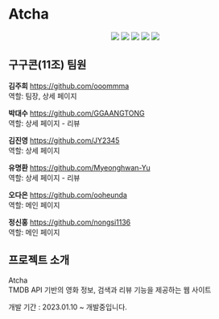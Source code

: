 # Atcha

<div align="center">
<img src="https://img.shields.io/badge/HTML5-E34F26?style=for-the-badge&logo=HTML5&logoColor=white" />
<img src="https://img.shields.io/badge/CSS3-1572B6?style=for-the-badge&logo=CSS3&logoColor=white" />
<img src="https://img.shields.io/badge/Javascript-F7DF1E?style=for-the-badge&logo=Javascript&logoColor=white" />
<img src="https://img.shields.io/badge/Git-F05032?style=for-the-badge&logo=Git&logoColor=white" />
<img src="https://img.shields.io/badge/GitHub-181717?style=for-the-badge&logo=GitHub&logoColor=white" />
</div>

## 구구콘(11조) 팀원

**김주희** https://github.com/ooommma  
역할: 팀장, 상세 페이지

**박대수** https://github.com/GGAANGTONG  
역할: 상세 페이지 - 리뷰

**김진영** https://github.com/JY2345  
역할: 상세 페이지

**유명환** https://github.com/Myeonghwan-Yu  
역할: 상세 페이지 - 리뷰

**오다은** https://github.com/ooheunda  
역할: 메인 페이지

**정신홍** https://github.com/nongsi1136  
역할: 메인 페이지

## 프로젝트 소개

Atcha  
TMDB API 기반의 영화 정보, 검색과 리뷰 기능을 제공하는 웹 사이트

개발 기간 : 2023.01.10 ~ 개발중입니다.
